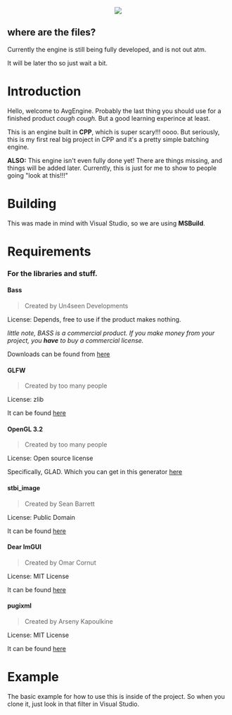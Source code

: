 <p align="center">
  <img src="https://user-images.githubusercontent.com/26305836/222349515-c41538d7-89c3-410d-9346-04784857f1c0.png">
</p>

## where are the files?

Currently the engine is still being fully developed, and is not out atm.

It will be later tho so just wait a bit.

# Introduction

Hello, welcome to AvgEngine. Probably the last thing you should use for a finished product *cough cough.* But a good learning experince at least.

This is an engine built in **CPP**, which is super scary!!! oooo. But seriously, this is my first real big project in CPP and it's a pretty simple batching engine.

**ALSO:** This engine isn't even fully done yet! There are things missing, and things will be added later. Currently, this is just for me to show to people going "look at this!!!"

# Building

This was made in mind with Visual Studio, so we are using **MSBuild**.

# Requirements
### For the libraries and stuff.

#### Bass
> Created by Un4seen Developments

License: Depends, free to use if the product makes nothing.

*little note, BASS is a commercial product. If you make money from your project, you **have** to buy a commercial license.*

Downloads can be found from [here](https://www.un4seen.com/)

#### GLFW
> Created by too many people

License: zlib

It can be found [here](https://github.com/glfw/glfw)

#### OpenGL 3.2
> Created by too many people

License: Open source license

Specifically, GLAD. Which you can get in this generator [here](https://gen.glad.sh/)

#### stbi_image
> Created by Sean Barrett

License: Public Domain

It can be found [here](https://github.com/nothings/stb)

#### Dear ImGUI
> Created by Omar Cornut

License: MIT License

It can be found [here](https://github.com/ocornut/imgui)

#### pugixml
> Created by Arseny Kapoulkine

License: MIT License

It can be found [here](https://github.com/zeux/pugixml)

# Example

The basic example for how to use this is inside of the project. So when you clone it, just look in that filter in Visual Studio.
